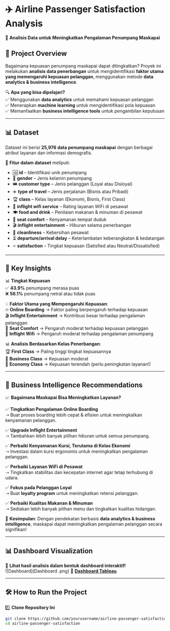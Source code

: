 # ✈️ Airline Passenger Satisfaction Analysis  
🚀 **Analisis Data untuk Meningkatkan Pengalaman Penumpang Maskapai**  

## 📌 Project Overview  

Bagaimana kepuasan penumpang maskapai dapat ditingkatkan? Proyek ini melakukan **analisis data penerbangan** untuk mengidentifikasi **faktor utama yang memengaruhi kepuasan pelanggan**, menggunakan metode **data analytics & business intelligence**.  

🔍 **Apa yang bisa dipelajari?**  
✅ Menggunakan **data analytics** untuk memahami kepuasan pelanggan  
✅ Menerapkan **machine learning** untuk mengidentifikasi pola kepuasan  
✅ Memanfaatkan **business intelligence tools** untuk pengambilan keputusan  

---

## 📊 **Dataset**  

Dataset ini berisi **25,976 data penumpang maskapai** dengan berbagai atribut layanan dan informasi demografis.  

📌 **Fitur dalam dataset** meliputi:  
- 🆔 **id** – Identifikasi unik penumpang  
- 👤 **gender** – Jenis kelamin penumpang  
- 🎟️ **customer type** – Jenis pelanggan (Loyal atau Disloyal)  
- ✈️ **type of travel** – Jenis perjalanan (Bisnis atau Pribadi)  
- 🏆 **class** – Kelas layanan (Ekonomi, Bisnis, First Class)  
- 📡 **inflight wifi service** – Rating layanan WiFi di pesawat  
- 🍽️ **food and drink** – Penilaian makanan & minuman di pesawat  
- 💺 **seat comfort** – Kenyamanan tempat duduk  
- 🎬 **inflight entertainment** – Hiburan selama penerbangan  
- 🧹 **cleanliness** – Kebersihan pesawat  
- ⏳ **departure/arrival delay** – Keterlambatan keberangkatan & kedatangan  
- ⭐ **satisfaction** – Tingkat kepuasan (Satisfied atau Neutral/Dissatisfied)  

---

## 🔎 **Key Insights**  

📊 **Tingkat Kepuasan**  
✅ **43.9%** penumpang merasa puas  
❌ **56.1%** penumpang netral atau tidak puas  

💡 **Faktor Utama yang Mempengaruhi Kepuasan**:  
🔥 **Online Boarding** → Faktor paling berpengaruh terhadap kepuasan  
🎬 **Inflight Entertainment** → Kontribusi besar terhadap pengalaman pelanggan  
💺 **Seat Comfort** → Pengaruh moderat terhadap kepuasan pelanggan  
📡 **Inflight Wifi** → Pengaruh moderat terhadap pengalaman penumpang  

📊 **Analisis Berdasarkan Kelas Penerbangan**:  
🏆 **First Class** → Paling tinggi tingkat kepuasannya  
💼 **Business Class** → Kepuasan moderat  
🛫 **Economy Class** → Kepuasan terendah (perlu peningkatan layanan!)  

---

## 💼 **Business Intelligence Recommendations**  

📈 **Bagaimana Maskapai Bisa Meningkatkan Layanan?**  

✅ **Tingkatkan Pengalaman Online Boarding**  
   ➝ Buat proses boarding lebih cepat & efisien untuk meningkatkan kenyamanan pelanggan.  

✅ **Upgrade Inflight Entertainment**  
   ➝ Tambahkan lebih banyak pilihan hiburan untuk semua penumpang.  

✅ **Perbaiki Kenyamanan Kursi, Terutama di Kelas Ekonomi**  
   ➝ Investasi dalam kursi ergonomis untuk meningkatkan pengalaman pelanggan.  

✅ **Perbaiki Layanan WiFi di Pesawat**  
   ➝ Tingkatkan stabilitas dan kecepatan internet agar tetap terhubung di udara.  

✅ **Fokus pada Pelanggan Loyal**  
   ➝ Buat **loyalty program** untuk meningkatkan retensi pelanggan.  

✅ **Perbaiki Kualitas Makanan & Minuman**  
   ➝ Sediakan lebih banyak pilihan menu dan tingkatkan kualitas hidangan.  

📌 **Kesimpulan**: Dengan pendekatan berbasis **data analytics & business intelligence**, maskapai dapat meningkatkan pengalaman pelanggan secara signifikan!  

---

## 📊 **Dashboard Visualization**  

🎯 **Lihat hasil analisis dalam bentuk dashboard interaktif!**  
![Dashboard](Dashboard .png) 
🔗 **[Dashboard Tableau](https://public.tableau.com/app/profile/yohanes.raditya.wirawan.aruan/viz/AirlineSatisfaction_17375339929560/Dashboard1)**  

---

## 🛠️ **How to Run the Project**  

1️⃣ **Clone Repository Ini**  
   ```bash
   git clone https://github.com/yourusername/airline-passenger-satisfaction.git
   cd airline-passenger-satisfaction
